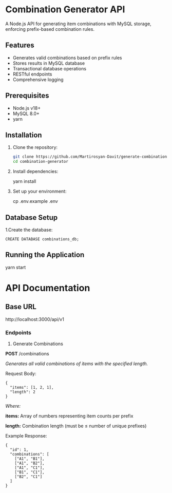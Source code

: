 # Combination Generator API

A Node.js API for generating item combinations with MySQL storage, enforcing prefix-based combination rules.

## Features

- Generates valid combinations based on prefix rules
- Stores results in MySQL database
- Transactional database operations
- RESTful endpoints
- Comprehensive logging

## Prerequisites

- Node.js v18+
- MySQL 8.0+
- yarn

## Installation

1. Clone the repository:
   ```bash
   git clone https://github.com/Martirosyan-Davit/generate-combinations.git
   cd combination-generator

2. Install dependencies:

    yarn install

3. Set up your environment:

    cp .env.example .env

## Database Setup

1.Create the database:

    CREATE DATABASE combinations_db;

## Running the Application

yarn start

# API Documentation

## Base URL
http://localhost:3000/api/v1

### Endpoints

1. Generate Combinations

**POST** /combinations

*Generates all valid combinations of items with the specified length.*

Request Body:

```
{
  "items": [1, 2, 1],
  "length": 2
}
```

*Where:*

**items:** Array of numbers representing item counts per prefix

**length:** Combination length (must be ≤ number of unique prefixes)

Example Response:

```
{
  "id": 1,
  "combinations": [
    ["A1", "B1"],
    ["A1", "B2"],
    ["A1", "C1"],
    ["B1", "C1"],
    ["B2", "C1"]
  ]
}
```

